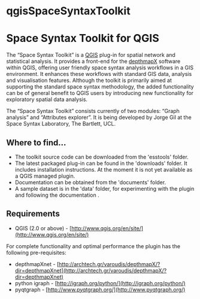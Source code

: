 qgisSpaceSyntaxToolkit
======================

# Space Syntax Toolkit for QGIS

The “Space Syntax Toolkit” is a [QGIS](http://www.qgis.org/en/site/) plug-in for spatial network and statistical analysis. It provides a front-end for the [depthmapX](https://varoudis.github.io/depthmapX/) software within QGIS, offering user friendly space syntax analysis workflows in a GIS environment. It enhances these workflows with standard GIS data, analysis and visualisation features. Although the toolkit is primarily aimed at supporting the standard space syntax methodology, the added functionality can be of general benefit to QGIS users by introducing new functionality for exploratory spatial data analysis.

The “Space Syntax Toolkit” consists currently of two modules: “Graph analysis” and “Attributes explorer”.
It is being developed by Jorge Gil at the Space Syntax Laboratory, The Bartlett, UCL.

## Where to find...
* The toolkit source code can be downloaded from the 'esstools' folder.
* The latest packaged plug-in can be found in the 'downloads' folder. It includes installation instructions. At the moment it is not yet available as a QGIS managed plugin.
* Documentation can be obtained from the 'documents' folder.
* A sample dataset is in the 'data' folder, for experimenting with the plugin and following the documentation .

## Requirements
* QGIS (2.0 or above) - [http://www.qgis.org/en/site/](http://www.qgis.org/en/site/)

For complete functionality and optimal performance the plugin has the following pre-requisites:
* depthmapXnet - [http://archtech.gr/varoudis/depthmapX/?dir=depthmapXnet](http://archtech.gr/varoudis/depthmapX/?dir=depthmapXnet)
* python igraph - [http://igraph.org/python/](http://igraph.org/python/)
* pyqtgraph - [http://www.pyqtgraph.org/](http://www.pyqtgraph.org/)


